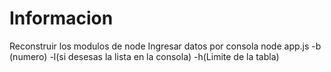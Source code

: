 # Informacion
Reconstruir los modulos de node
Ingresar datos por consola 
node app.js -b (numero) -l(si desesas la lista en la consola) -h(Limite de la tabla)
